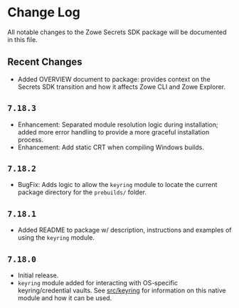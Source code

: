 # Change Log

All notable changes to the Zowe Secrets SDK package will be documented in this file.

## Recent Changes

- Added OVERVIEW document to package: provides context on the Secrets SDK transition and how it affects Zowe CLI and Zowe Explorer.

## `7.18.3`

- Enhancement: Separated module resolution logic during installation; added more error handling to provide a more graceful installation process.
- Enhancement: Add static CRT when compiling Windows builds.

## `7.18.2`

- BugFix: Adds logic to allow the `keyring` module to locate the current package directory for the `prebuilds/` folder.

## `7.18.1`

- Added README to package w/ description, instructions and examples of using the `keyring` module. 

## `7.18.0`

- Initial release.
- `keyring` module added for interacting with OS-specific keyring/credential vaults. See [src/keyring](src/keyring/README.md) for information on this native module and how it can be used.